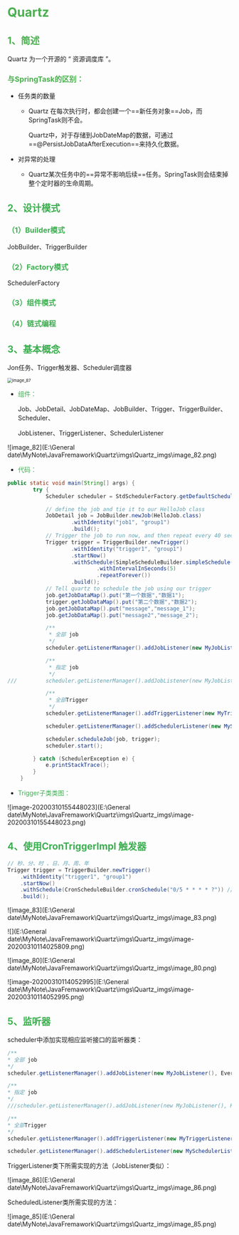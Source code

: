 # <font color=#4caf50>Quartz </font>

## <font color=#4caf50>1、简述</font>

Quartz 为一个开源的 “ 资源调度库 ”。

### <font color=#4caf50>与SpringTask的区别：</font>

- 任务类的数量

  - Quartz 在每次执行时，都会创建一个==新任务对象==Job，而SpringTask则不会。

    Quartz中，对于存储到JobDateMap的数据，可通过==@PersistJobDataAfterExecution==来持久化数据。

- 对异常的处理

  - Quartz某次任务中的==异常不影响后续==任务。SpringTask则会结束掉整个定时器的生命周期。

    



## <font color=#3caf50>2、设计模式</font>

### <font color=#3caf50>（1）Builder模式</font>

JobBuilder、TriggerBuilder

### <font color=#3caf50>（2）Factory模式</font>

SchedulerFactory

### <font color=#3caf50>（3）组件模式</font>

### <font color=#3caf50>（4）链式编程</font>



## <font color=#3caf50>3、基本概念</font>

Jon任务、Trigger触发器、Scheduler调度器

<img src="E:\General date\MyNote\JavaFremawork\Quartz\imgs\Quartz_imgs\image_87.png" alt="image_87" style="zoom: 67%;" />

- <font color=#3caf50>组件：</font>

  Job、JobDetail、JobDateMap、JobBuilder、Trigger、TriggerBuilder、Scheduler、

  JobListener、TriggerListener、SchedulerListener

![image_82](E:\General date\MyNote\JavaFremawork\Quartz\imgs\Quartz_imgs\image_82.png)

- <font color=#3caf50>代码：</font>

```java
public static void main(String[] args) {
		try {
			Scheduler scheduler = StdSchedulerFactory.getDefaultScheduler();

			// define the job and tie it to our HelloJob class
			JobDetail job = JobBuilder.newJob(HelloJob.class)
					.withIdentity("job1", "group1")
					.build();
			// Trigger the job to run now, and then repeat every 40 seconds
			Trigger trigger = TriggerBuilder.newTrigger()
					.withIdentity("trigger1", "group1")
					.startNow()
					.withSchedule(SimpleScheduleBuilder.simpleSchedule()
							.withIntervalInSeconds(5)
							.repeatForever())
					.build();
			// Tell quartz to schedule the job using our trigger
			job.getJobDataMap().put("第一个数据","数据1");
			trigger.getJobDataMap().put("第二个数据","数据2");
			job.getJobDataMap().put("message","message_1");
			job.getJobDataMap().put("message2","message_2");

			/**
			 * 全部 job
			 */
			scheduler.getListenerManager().addJobListener(new MyJobListener(), 			 EverythingMatcher.allJobs());

			/**
			 * 指定 job
			 */
///			scheduler.getListenerManager().addJobListener(new MyJobListener(), KeyMatcher.keyEquals(JobKey.jobKey("job1","group1")));

			/**
			 * 全部Trigger
			 */
			scheduler.getListenerManager().addTriggerListener(new MyTriggerListener(),EverythingMatcher.allTriggers());

			scheduler.getListenerManager().addSchedulerListener(new MySchedulerListener());

			scheduler.scheduleJob(job, trigger);
			scheduler.start();

		} catch (SchedulerException e) {
			e.printStackTrace();
		}
	}
```



- <font color=#3caf50>Trigger子类类图：</font>

![image-20200310155448023](E:\General date\MyNote\JavaFremawork\Quartz\imgs\Quartz_imgs\image-20200310155448023.png)



## <font color=#3caf50>4、使用CronTriggerImpl 触发器</font> 

```java
// 秒、分、时 、日、月、周、年
Trigger trigger = TriggerBuilder.newTrigger()
    .withIdentity("trigger1", "group1")
    .startNow()
    .withSchedule(CronScheduleBuilder.cronSchedule("0/5 * * * * ?")) //每5秒一次
    .build();
```

![image_83](E:\General date\MyNote\JavaFremawork\Quartz\imgs\Quartz_imgs\image_83.png)

![](E:\General date\MyNote\JavaFremawork\Quartz\imgs\Quartz_imgs\image-20200310114025809.png)

![image_80](E:\General date\MyNote\JavaFremawork\Quartz\imgs\Quartz_imgs\image_80.png)

![image-20200310114052995](E:\General date\MyNote\JavaFremawork\Quartz\imgs\Quartz_imgs\image-20200310114052995.png)



## <font color=#3caf50>5、监听器</font>

scheduler中添加实现相应监听接口的监听器类：

```java
/**
* 全部 job
*/
scheduler.getListenerManager().addJobListener(new MyJobListener(), EverythingMatcher.allJobs());

/**
* 指定 job
*/
///scheduler.getListenerManager().addJobListener(new MyJobListener(), KeyMatcher.keyEquals(JobKey.jobKey("job1","group1")));

/**
* 全部Trigger
*/
scheduler.getListenerManager().addTriggerListener(new MyTriggerListener(),EverythingMatcher.allTriggers());

scheduler.getListenerManager().addSchedulerListener(new MySchedulerListener());

```



TriggerListener类下所需实现的方法（JobListener类似）：

![image_86](E:\General date\MyNote\JavaFremawork\Quartz\imgs\Quartz_imgs\image_86.png)

ScheduledListener类所需实现的方法：

![image_85](E:\General date\MyNote\JavaFremawork\Quartz\imgs\Quartz_imgs\image_85.png)